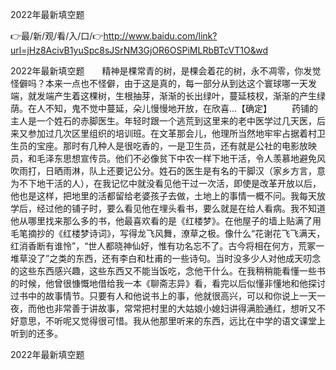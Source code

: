2022年最新填空题

👉最/新/观/看/入/口/👉http://www.baidu.com/link?url=jHz8AcivB1yuSpc8sJSrNM3GjOR6OSPiMLRbBTcVT1O&wd

2022年最新填空题　　精神是棵常青的树，是棵会着花的树，永不凋零，你发觉怪僻吗？本来一点也不怪僻，由于这是真的，每一部分从到达这个寰球哪一天发端，就发端产生着这棵树，生根抽芽，渐渐的长出绿叶，蔓延枝杈，渐渐的产生绿荫。在人不知，鬼不觉中蔓延，朵儿慢慢地开放，在欣喜...【确定】
　　药铺的主人是一个姓石的赤脚医生。年轻时跟一个逃荒到这里来的老中医学过几天医，后来又参加过几次区里组织的培训班。在文革那会儿，他理所当然地牢牢占据着村卫生员的宝座。那时有几种人是很吃香的，一是卫生员，还有就是公社的电影放映员，和毛泽东思想宣传员。他们不必像贫下中农一样下地干活，令人羡慕地避免风吹雨打，日晒雨淋，队上还要记公分。姓石的医生是有名的干脚汉（家乡方言，意为不下地干活的人），在我记忆中就没看见他干过一次活，即使是改革开放以后，他也是这样，把地里的活都留给老婆孩子去做，土地上的事情一概不问。我每天放学后，经过他的铺子时，要么看见他在埋头看书，要么就是在给人看病。我不知道他从哪里找来那么多的书，他最喜欢看的是《红楼梦》。在他屋子的墙上贴满了用毛笔摘抄的《红楼梦诗词》，写得龙飞风舞，潦草之极。像什么“花谢花飞飞满天，红消香断有谁怜”，“世人都晓神仙好，惟有功名忘不了。古今将相在何方，荒冢一堆草没了”之类的东西，还有李白和杜甫的一些诗句。当时没多少人对他成天叨念的这些东西感兴趣，这些东西又不能当饭吃，念他干什么。在我稍稍能看懂一些书的时候，他曾很慷慨地借给我一本《聊斋志异》看，看完以后似懂非懂地和他探讨过书中的故事情节。只要有人和他说书上的事，他就很高兴，可以和你说上一天一夜，而他也非常善于讲故事，常常把村里的大姑娘小媳妇讲得满脸通红，想听又不好意思，不听呢又觉得很可惜。我从他那里听来的东西，远比在中学的语文课堂上听到的还多。


2022年最新填空题
